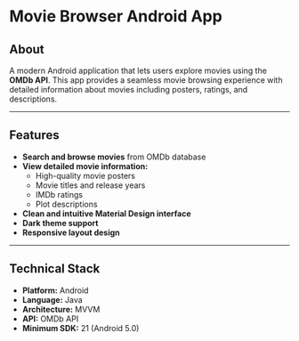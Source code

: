 # Movie Browser Android App

## **About**
A modern Android application that lets users explore movies using the **OMDb API**. This app provides a seamless movie browsing experience with detailed information about movies including posters, ratings, and descriptions.

---

## **Features**
- **Search and browse movies** from OMDb database  
- **View detailed movie information:**
  - High-quality movie posters  
  - Movie titles and release years  
  - IMDb ratings  
  - Plot descriptions  
- **Clean and intuitive Material Design interface**  
- **Dark theme support**  
- **Responsive layout design**  

---

## **Technical Stack**
- **Platform:** Android  
- **Language:** Java  
- **Architecture:** MVVM  
- **API:** OMDb API  
- **Minimum SDK:** 21 (Android 5.0)  
